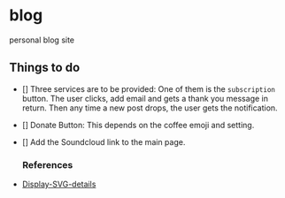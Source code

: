 # blog
personal blog site


## Things to do

- []  Three services are to be provided: One of them is the `subscription` button. 
      The user clicks, add email and gets a thank you message in return. Then any time
      a new post drops, the user gets the notification.

- []  Donate Button: This depends on the coffee emoji and setting.

- [] Add the Soundcloud link to the main page.

  ### References

- [Display-SVG-details](https://www.svgviewer.dev/)